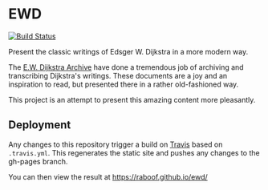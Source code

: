 EWD
===

[![Build Status](https://travis-ci.org/raboof/ewd.svg?branch=master)](https://travis-ci.org/raboof/ewd)

Present the classic writings of Edsger W. Dijkstra in a more modern way.

The [E.W. Dijkstra Archive](https://www.cs.utexas.edu/~EWD/) have done a
tremendous job of archiving and transcribing Dijkstra's writings. These
documents are a joy and an inspiration to read, but presented there in a
rather old-fashioned way.

This project is an attempt to present this amazing content more pleasantly.

Deployment
----------

Any changes to this repository trigger a build on [Travis](https://travis-ci.org/raboof/ewd)
based on `.travis.yml`. This regenerates the static site and pushes any
changes to the gh-pages branch.

You can then view the result at https://raboof.github.io/ewd/
